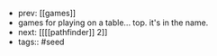 - prev: [[games]]
- games for playing on a table... top. it's in the name.
- next: [[[[pathfinder]] 2]]
- tags:: #seed